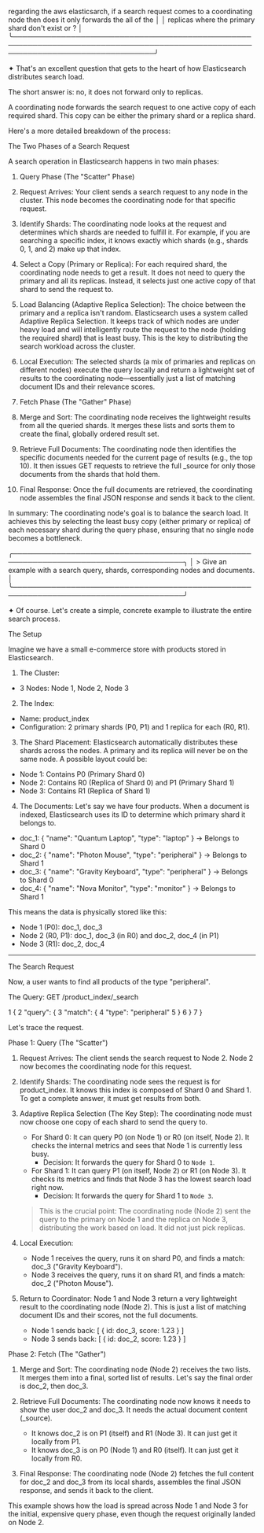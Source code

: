  regarding the aws elasticsarch, if a search request comes to a coordinating node then does it only forwards the all of the   │
│    replicas where the primary shard don't exist or ?                                                                            │
╰─────────────────────────────────────────────────────────────────────────────────────────────────────────────────────────────────╯

✦ That's an excellent question that gets to the heart of how Elasticsearch distributes search load.

  The short answer is: no, it does not forward only to replicas.


  A coordinating node forwards the search request to one active copy of each required shard. This copy can be either the primary
  shard or a replica shard.

  Here's a more detailed breakdown of the process:

  The Two Phases of a Search Request

  A search operation in Elasticsearch happens in two main phases:

  1. Query Phase (The "Scatter" Phase)


   1. Request Arrives: Your client sends a search request to any node in the cluster. This node becomes the coordinating node for
      that specific request.
   2. Identify Shards: The coordinating node looks at the request and determines which shards are needed to fulfill it. For
      example, if you are searching a specific index, it knows exactly which shards (e.g., shards 0, 1, and 2) make up that
      index.
   3. Select a Copy (Primary or Replica): For each required shard, the coordinating node needs to get a result. It does not need
      to query the primary and all its replicas. Instead, it selects just one active copy of that shard to send the request to.
   4. Load Balancing (Adaptive Replica Selection): The choice between the primary and a replica isn't random. Elasticsearch uses a
       system called Adaptive Replica Selection. It keeps track of which nodes are under heavy load and will intelligently route
      the request to the node (holding the required shard) that is least busy. This is the key to distributing the search workload
       across the cluster.
   5. Local Execution: The selected shards (a mix of primaries and replicas on different nodes) execute the query locally and
      return a lightweight set of results to the coordinating node—essentially just a list of matching document IDs and their
      relevance scores.

  2. Fetch Phase (The "Gather" Phase)


   1. Merge and Sort: The coordinating node receives the lightweight results from all the queried shards. It merges these lists
      and sorts them to create the final, globally ordered result set.
   2. Retrieve Full Documents: The coordinating node then identifies the specific documents needed for the current page of
      results (e.g., the top 10). It then issues GET requests to retrieve the full _source for only those documents from the
      shards that hold them.
   3. Final Response: Once the full documents are retrieved, the coordinating node assembles the final JSON response and sends it
      back to the client.


  In summary: The coordinating node's goal is to balance the search load. It achieves this by selecting the least busy copy
  (either primary or replica) of each necessary shard during the query phase, ensuring that no single node becomes a bottleneck.

╭─────────────────────────────────────────────────────────────────────────────────────╮
│  > Give an example with a search query, shards, corresponding nodes and documents.  │
╰─────────────────────────────────────────────────────────────────────────────────────╯

✦ Of course. Let's create a simple, concrete example to illustrate the entire search process.

  The Setup

  Imagine we have a small e-commerce store with products stored in Elasticsearch.


  1. The Cluster:
   * 3 Nodes: Node 1, Node 2, Node 3

  2. The Index:
   * Name: product_index
   * Configuration: 2 primary shards (P0, P1) and 1 replica for each (R0, R1).


  3. The Shard Placement:
  Elasticsearch automatically distributes these shards across the nodes. A primary and its replica will never be on the same node.
   A possible layout could be:


   * Node 1: Contains P0 (Primary Shard 0)
   * Node 2: Contains R0 (Replica of Shard 0) and P1 (Primary Shard 1)
   * Node 3: Contains R1 (Replica of Shard 1)


  4. The Documents:
  Let's say we have four products. When a document is indexed, Elasticsearch uses its ID to determine which primary shard it
  belongs to.


   * doc_1: { "name": "Quantum Laptop", "type": "laptop" } -> Belongs to Shard 0
   * doc_2: { "name": "Photon Mouse", "type": "peripheral" } -> Belongs to Shard 1
   * doc_3: { "name": "Gravity Keyboard", "type": "peripheral" } -> Belongs to Shard 0
   * doc_4: { "name": "Nova Monitor", "type": "monitor" } -> Belongs to Shard 1


  This means the data is physically stored like this:
   * Node 1 (P0): doc_1, doc_3
   * Node 2 (R0, P1): doc_1, doc_3 (in R0) and doc_2, doc_4 (in P1)
   * Node 3 (R1): doc_2, doc_4

  ---

  The Search Request


  Now, a user wants to find all products of the type "peripheral".

  The Query:
  GET /product_index/_search

   1 {
   2   "query": {
   3     "match": {
   4       "type": "peripheral"
   5     }
   6   }
   7 }



  Let's trace the request.

  Phase 1: Query (The "Scatter")

   1. Request Arrives: The client sends the search request to Node 2. Node 2 now becomes the coordinating node for this request.


   2. Identify Shards: The coordinating node sees the request is for product_index. It knows this index is composed of Shard 0
      and Shard 1. To get a complete answer, it must get results from both.


   3. Adaptive Replica Selection (The Key Step): The coordinating node must now choose one copy of each shard to send the query
      to.
       * For Shard 0: It can query P0 (on Node 1) or R0 (on itself, Node 2). It checks the internal metrics and sees that Node 1
         is currently less busy.
           * Decision: It forwards the query for Shard 0 to `Node 1`.
       * For Shard 1: It can query P1 (on itself, Node 2) or R1 (on Node 3). It checks its metrics and finds that Node 3 has the
         lowest search load right now.
           * Decision: It forwards the query for Shard 1 to `Node 3`.


      > This is the crucial point: The coordinating node (Node 2) sent the query to the primary on Node 1 and the replica on Node
  3, distributing the work based on load. It did not just pick replicas.


   4. Local Execution:
       * Node 1 receives the query, runs it on shard P0, and finds a match: doc_3 ("Gravity Keyboard").
       * Node 3 receives the query, runs it on shard R1, and finds a match: doc_2 ("Photon Mouse").


   5. Return to Coordinator: Node 1 and Node 3 return a very lightweight result to the coordinating node (Node 2). This is just a
      list of matching document IDs and their scores, not the full documents.
       * Node 1 sends back: [ { id: doc_3, score: 1.23 } ]
       * Node 3 sends back: [ { id: doc_2, score: 1.23 } ]

  Phase 2: Fetch (The "Gather")


   1. Merge and Sort: The coordinating node (Node 2) receives the two lists. It merges them into a final, sorted list of results.
      Let's say the final order is doc_2, then doc_3.


   2. Retrieve Full Documents: The coordinating node now knows it needs to show the user doc_2 and doc_3. It needs the actual
      document content (_source).
       * It knows doc_2 is on P1 (itself) and R1 (Node 3). It can just get it locally from P1.
       * It knows doc_3 is on P0 (Node 1) and R0 (itself). It can just get it locally from R0.


   3. Final Response: The coordinating node (Node 2) fetches the full content for doc_2 and doc_3 from its local shards,
      assembles the final JSON response, and sends it back to the client.


  This example shows how the load is spread across Node 1 and Node 3 for the initial, expensive query phase, even though the
  request originally landed on Node 2.
